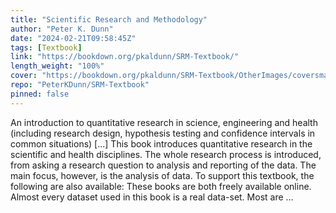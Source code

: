 ```yaml
---
title: "Scientific Research and Methodology"
author: "Peter K. Dunn"
date: "2024-02-21T09:58:45Z"
tags: [Textbook]
link: "https://bookdown.org/pkaldunn/SRM-Textbook/"
length_weight: "100%"
cover: "https://bookdown.org/pkaldunn/SRM-Textbook/OtherImages/coversmall.png"
repo: "PeterKDunn/SRM-Textbook"
pinned: false
---
```


An introduction to quantitative research in science, engineering and health (including research design, hypothesis testing and confidence intervals in common situations) [...] This book introduces quantitative research in the scientific and health disciplines.
The whole research process is introduced, from asking a research question to analysis and reporting of the data.
The main focus, however, is the analysis of data. To support this textbook, the following are also available: These books are both freely available online. Almost every dataset used in this book is a real data-set.
Most are ...

